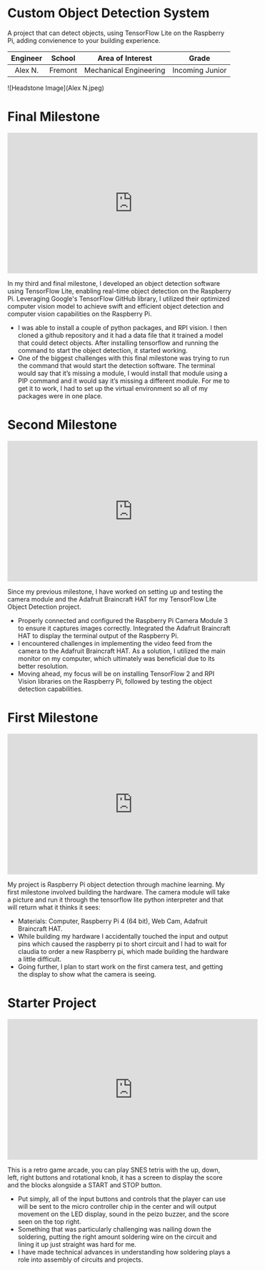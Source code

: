 # Custom Object Detection System
A project that can detect objects, using TensorFlow Lite on the Raspberry Pi, adding convienence to your building experience. 

<!---You should comment out all portions of your portfolio that you have not completed yet, as well as any instructions:-->
<!---```HTML -->
<!--- This is an HTML comment in Markdown -->
<!--- Anything between these symbols will not render on the published site -->
<!---```-->

| **Engineer** | **School** | **Area of Interest** | **Grade** |
|:--:|:--:|:--:|:--:|
| Alex N. | Fremont | Mechanical Engineering | Incoming Junior

![Headstone Image](Alex N.jpeg)



  
# Final Milestone


<iframe width="560" height="315" src="https://www.youtube.com/embed/F7M7imOVGug" title="YouTube video player" frameborder="0" allow="accelerometer; autoplay; clipboard-write; encrypted-media; gyroscope; picture-in-picture; web-share" allowfullscreen></iframe>

In my third and final milestone, I developed an object detection software using TensorFlow Lite, enabling real-time object detection on the Raspberry Pi. Leveraging Google's TensorFlow GitHub library, I utilized their optimized computer vision model to achieve swift and efficient object detection and computer vision capabilities on the Raspberry Pi.
- I was able to install a couple of python packages, and RPI vision. I then cloned a github repository and it had a data file that it trained a model that could detect objects. After installing tensorflow and running the command to start the object detection, it started working.
- One of the biggest challenges with this final milestone was trying to run the command that would start the detection software. The terminal would say that it’s missing a module, I would install that module using a PIP command and it would say it’s missing a different module. For me to get it to work, I had to set up the virtual environment so all of my packages were in one place.
<!---
- A summary of key topics you learned about
- What you hope to learn in the future after everything you've learned at BSE-->



# Second Milestone

<iframe width="560" height="315" src="https://www.youtube.com/embed/muLqT1Jm2Yo?si=g8nGha933mwRVHtQ" title="YouTube video player" frameborder="0" allow="accelerometer; autoplay; clipboard-write; encrypted-media; gyroscope; picture-in-picture; web-share" referrerpolicy="strict-origin-when-cross-origin" allowfullscreen></iframe>

Since my previous milestone, I have worked on setting up and testing the camera module and the Adafruit Braincraft HAT for my TensorFlow Lite Object Detection project. 
- Properly connected and configured the Raspberry Pi Camera Module 3 to ensure it captures images correctly. Integrated the Adafruit Braincraft HAT to display the terminal output of the Raspberry Pi.
- I encountered challenges in implementing the video feed from the camera to the Adafruit Braincraft HAT. As a solution, I utilized the main monitor on my computer, which ultimately was beneficial due to its better resolution.
- Moving ahead, my focus will be on installing TensorFlow 2 and RPI Vision libraries on the Raspberry Pi, followed by testing the object detection capabilities.

  
# First Milestone

<iframe width="560" height="315" src="https://www.youtube.com/embed/p8tFRpc52To?si=-ktnJg8QgnNMPHI5" title="YouTube video player" frameborder="0" allow="accelerometer; autoplay; clipboard-write; encrypted-media; gyroscope; picture-in-picture; web-share" referrerpolicy="strict-origin-when-cross-origin" allowfullscreen></iframe>

My project is Raspberry Pi object detection through machine learning. My first milestone involved building the hardware. The camera module will take a picture and run it through the tensorflow lite python interpreter and that will return what it thinks it sees:
- Materials: Computer, Raspberry Pi 4 (64 bit), Web Cam, Adafruit Braincraft HAT.
- While building my hardware I accidentally touched the input and output pins which caused the raspberry pi to short circuit and I had to wait for claudia to order a new Raspberry pi, which made building the hardware a little difficult. 
- Going further, I plan to start work on the first camera test, and getting the display to show what the camera is seeing. 

<!---# Schematics 
Here's where you'll put images of your schematics. [Tinkercad](https://www.tinkercad.com/blog/official-guide-to-tinkercad-circuits) and [Fritzing](https://fritzing.org/learning/) are both great resoruces to create professional schematic diagrams, though BSE recommends Tinkercad becuase it can be done easily and for free in the browser. 

# Code
Here's where you'll put your code. The syntax below places it into a block of code. Follow the guide [here]([url](https://www.markdownguide.org/extended-syntax/)) to learn how to customize it to your project needs.-->

# Starter Project 

<iframe width="560" height="315" src="https://www.youtube.com/embed/dIFbhf59PQw?si=9BH6f1EvKj84Bn3K" title="YouTube video player" frameborder="0" allow="accelerometer; autoplay; clipboard-write; encrypted-media; gyroscope; picture-in-picture; web-share" referrerpolicy="strict-origin-when-cross-origin" allowfullscreen></iframe>


This is a retro game arcade, you can play SNES tetris with the up, down, left, right buttons and rotational knob, it has a screen to display the score and the blocks alongside a START and STOP button.
- Put simply, all of the input buttons and controls that the player can use will be sent to the micro controller chip in the center and will output movement on the LED display, sound in the peizo buzzer, and the score seen on the top right.
- Something that was particularly challenging was nailing down the soldering, putting the right amount soldering wire on the circuit and lining it up just straight was hard for me. 
- I have made technical advances in understanding how soldering plays a role into assembly of circuits and projects.

<!---```c++
void setup() {
  // put your setup code here, to run once:
  Serial.begin(9600);
  Serial.println("Hello World!");
}

void loop() {
  // put your main code here, to run repeatedly:

}
```

# Bill of Materials
Here's where you'll list the parts in your project. To add more rows, just copy and paste the example rows below.
Don't forget to place the link of where to buy each component inside the quotation marks in the corresponding row after href =. Follow the guide [here]([url](https://www.markdownguide.org/extended-syntax/)) to learn how to customize this to your project needs. 

| **Part** | **Note** | **Price** | **Link** |
|:--:|:--:|:--:|:--:|
| Item Name | What the item is used for | $Price | <a href="https://www.amazon.com/Arduino-A000066-ARDUINO-UNO-R3/dp/B008GRTSV6/"> Link </a> |
| Item Name | What the item is used for | $Price | <a href="https://www.amazon.com/Arduino-A000066-ARDUINO-UNO-R3/dp/B008GRTSV6/"> Link </a> |
| Item Name | What the item is used for | $Price | <a href="https://www.amazon.com/Arduino-A000066-ARDUINO-UNO-R3/dp/B008GRTSV6/"> Link </a> |

# Other Resources/Examples
One of the best parts about Github is that you can view how other people set up their own work. Here are some past BSE portfolios that are awesome examples. You can view how they set up their portfolio, and you can view their index.md files to understand how they implemented different portfolio components.
- [Example 1](https://trashytuber.github.io/YimingJiaBlueStamp/)
- [Example 2](https://sviatil0.github.io/Sviatoslav_BSE/)
- [Example 3](https://arneshkumar.github.io/arneshbluestamp/)

To watch the BSE tutorial on how to create a portfolio, click here.-->
